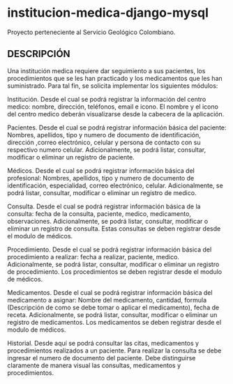 # institucion-medica-django-mysql
Proyecto perteneciente al Servicio Geológico Colombiano. 

## DESCRIPCIÓN

Una institución medica requiere dar seguimiento a sus pacientes, los procedimientos que se les han practicado y los medicamentos que les han suministrado. Para tal fin, se solicita implementar los siguientes módulos:

Institución. Desde el cual se podrá registrar la información del centro medico: nombre, dirección, teléfonos, email e icono. El nombre y el icono del centro medico deberán visualizarse desde la cabecera de la aplicación.

Pacientes. Desde el cual se podrá registrar información básica del paciente: Nombres, apellidos, tipo y numero de documento de identificación, dirección ,correo electrónico, celular y persona de contacto con su respectivo numero celular. Adicionalmente, se podrá listar, consultar, modificar o eliminar un registro de paciente.

Médicos.  Desde el cual se podrá registrar información básica del profesional: Nombres, apellidos, tipo y numero de documento de identificación, especialidad, correo electrónico, celular. Adicionalmente, se podrá listar, consultar, modificar o eliminar un registro de medico.

Consulta.  Desde el cual se podrá registrar información básica de la consulta: fecha de la consulta, paciente, medico, medicamento, observaciones. Adicionalmente, se podrá listar, consultar, modificar o eliminar un registro de consulta. Estas consultas se deben registrar desde el modulo de médicos.

Procedimiento.  Desde el cual se podrá registrar información básica del procedimiento a realizar: fecha a realizar, paciente, medico.  Adicionalmente, se podrá listar, consultar, modificar o eliminar un registro de procedimiento. Los procedimientos se deben registrar desde el modulo de médicos.

Medicamentos.  Desde el cual se podrá registrar información básica del medicamento a asignar: Nombre del medicamento, cantidad, formula (Descripción de como se debe tomar o aplicar el medicamento), fecha de receta. Adicionalmente, se podrá listar, consultar, modificar o eliminar un registro de medicamentos. Los medicamentos se deben registrar desde el modulo de médicos.

Historial. Desde aquí se podrá consultar las citas, medicamentos y procedimientos realizados a un paciente. Para realizar la consulta se debe ingresar el numero de documento del paciente. Debe distinguirse claramente de manera visual las consultas, medicamentos y procedimientos.

